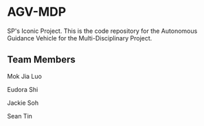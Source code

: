 # AGV-MDP
SP's Iconic Project. This is the code repository for the Autonomous Guidance Vehicle for the Multi-Disciplinary Project.

## Team Members
Mok Jia Luo

Eudora Shi

Jackie Soh

Sean Tin
